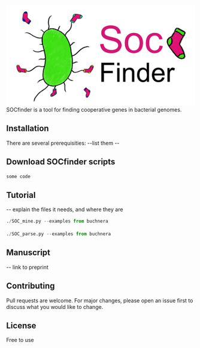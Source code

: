 
![SOCfinder](Soc_finder_v4.png)
SOCfinder is a tool for finding cooperative genes in bacterial genomes.

## Installation

There are several prerequisities:
--list them --

## Download SOCfinder scripts
```bash
some code
```

## Tutorial

-- explain the files it needs, and where they are

```python
./SOC_mine.py --examples from buchnera

./SOC_parse.py --examples from buchnera
```

## Manuscript

-- link to preprint

## Contributing

Pull requests are welcome. For major changes, please open an issue first
to discuss what you would like to change.

## License

Free to use

